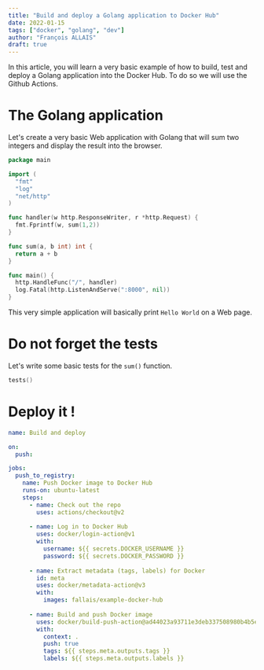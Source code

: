 ```yaml
---
title: "Build and deploy a Golang application to Docker Hub"
date: 2022-01-15
tags: ["docker", "golang", "dev"]
author: "François ALLAIS"
draft: true
---
```


In this article, you will learn a very basic example of how to build, test and deploy a Golang application into the Docker Hub. To do so we will use the Github Actions.

# The Golang application

Let's create a very basic Web application with Golang that will sum two integers and display the result into the browser.

```go
package main

import (
  "fmt"
  "log"
  "net/http"
)

func handler(w http.ResponseWriter, r *http.Request) {
  fmt.Fprintf(w, sum(1,2))
}

func sum(a, b int) int {
  return a + b
}

func main() {
  http.HandleFunc("/", handler)
  log.Fatal(http.ListenAndServe(":8000", nil))
}
```

This very simple application will basically print `Hello World` on a Web page.

# Do not forget the tests

Let's write some basic tests for the `sum()` function.

```go
tests()
```

# Deploy it !

```yaml
name: Build and deploy

on:
  push:

jobs:
  push_to_registry:
    name: Push Docker image to Docker Hub
    runs-on: ubuntu-latest
    steps:
      - name: Check out the repo
        uses: actions/checkout@v2
      
      - name: Log in to Docker Hub
        uses: docker/login-action@v1
        with:
          username: ${{ secrets.DOCKER_USERNAME }}
          password: ${{ secrets.DOCKER_PASSWORD }}
      
      - name: Extract metadata (tags, labels) for Docker
        id: meta
        uses: docker/metadata-action@v3
        with:
          images: fallais/example-docker-hub
      
      - name: Build and push Docker image
        uses: docker/build-push-action@ad44023a93711e3deb337508980b4b5e9bcdc5dc
        with:
          context: .
          push: true
          tags: ${{ steps.meta.outputs.tags }}
          labels: ${{ steps.meta.outputs.labels }}
```
